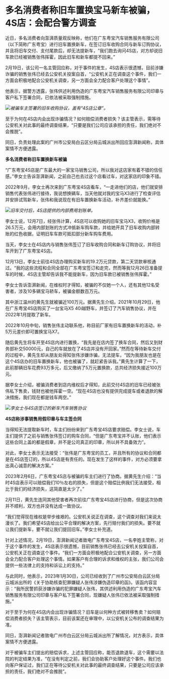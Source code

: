 # 多名消费者称旧车置换宝马新车被骗，4S店：会配合警方调查

近日，多名消费者向澎湃质量观反映称，他们在广东粤宝汽车销售服务有限公司（以下简称广东粤宝）进行旧车置换新车，在签订旧车收购合同与新车订购协议，并且将旧车交付、支付尾款后，却无法提新车，“我们跑去询问4S店，对方却说旧车款已经被销售张伟挥霍，因此旧车和新车都提不回来。”

2月19日，该公司一名主管回应称，对于事件的发生，4S店表示很遗憾，目前涉嫌诈骗的销售张伟已经去公安机关投案自首，“公安机关正在调查这个事件，我们一方面会积极地配合公安机关调查，另一方面会全力配合客户处理这个事情”。

他表示，据警方透露，张伟供述利用伪造的广东粤宝汽车销售服务有限公司印章与客户私下签署合同，已依法被采取强制措施。

![](https://inews.gtimg.com/newsapp_bt/0/15679965000/1000)_被骗车主签署的旧车收购协议，盖有“4S店公章”。_

至于为何在4S店内会出现诈骗情况？如何赔偿消费者损失？该主管表示，需等待公安机关对此事的最终调查结果，“只要是我们公司应该承担的责任，我们绝对不会推脱”。

同日，负责处理此案的广州市公安局白云区分局云城派出所回应澎湃新闻称，具体案情不方便透露。

**多名消费者称旧车置换新车被骗**

“广东粤宝4S店是广东最大的一家宝马销售公司，所以我对这店家有着不错的信任感。”李女士告诉澎湃新闻，之前自己也去过这个店看过车，对这家店的印象不错。

2022年9月，李女士再次来到广东粤宝4S店看车，“一走进他们的店，他们就安排销售代表张伟进行接待，我说想换辆车，当天他就对我的宝马X3进行了检查评估并安排试驾新车，张伟和我说现在有旧车置换新车活动，补齐差价就能换。”

![](https://inews.gtimg.com/newsapp_bt/0/15679965013/1000)_旧车交付后，4S店提供的内部费用划账单。_

李女士说，12月7日，经张伟计算，4S店可以收购她的旧车宝马X3，收购价格是26.5万元，会用内部划账的方式冲抵新车购车款，并给她开具了旧车收购内部转账的红色收据，证明旧车车款可抵扣部分新车购车费用。

当天，李女士在4S店内与销售张伟签订了旧车收购合同和新车订购协议，并将旧车开到了广东粤宝4S店。

12月13日，李女士前往4S店办理购买新车的19.2万元贷款，第二天贷款审核通过。“我的这些流程和合同全部在广东粤宝签订和走完，然而等我12月26日准备提车的时候，4S店主管却告诉我不能提新车，因为旧车款已被销售张伟挥霍。”

李女士告诉澎湃新闻，在维权时才得知，被骗的不仅她一个人，还有其他12名受害者，涉及10多辆宝马轿车，被骗金额数百万元。

其中浙江温州的黄先生就被骗近100万元。据黄先生介绍，2021年10月29日，他在广东粤宝4S店购买了一台宝马X5
40i越野车，并签订了汽车销售协议，并在2022年1月提取了新车。

2022年10月中旬，销售张伟主动联系他，称目前厂家有旧车置换新车的活动，补5万元差价即可置换宝马X7。

随后黄先生将车开至4S店内进行置换，“我先是在店内签了换车合同，然后又到财务部补交50000元，自己的车就放在了4S店并没有开回家。”然而在等待新车交付的过程中，黄先生却从朋友处得知张伟涉嫌诈骗，无法提车，“因为我朋友也是在这个4S店办的旧车置换新车，他也被骗了，就赶紧告诉我。”黄先生计算了一下，此前那辆旧车花费93万多元，后又缴纳了5万元置换款，总共经济损失接近100万元。

据李女士介绍，被骗消费者到店内维权后才得知，此前交付4S店的旧车已经被张伟私下售卖，钱财也被他挥霍一空。“现在4S店也没有提供完成提车或者退款的解决措施，我们现在都是钱车两空。”

![](https://inews.gtimg.com/newsapp_bt/0/15679965025/1000)_李女士与4S店签订的新车汽车销售协议_

**4S店称涉事销售用假印章与车主签合同**

当得知无法提取新车时，车主们纷纷来到广东粤宝4S店要求赔偿。李女士说，车主们提供了之前与销售张伟签订的购车合同，“但是广东粤宝并不认账，他们表示这些合同上盖的都是假章，并不是公司真正的印章，所以并不具备效力”。

对此，李女士表示无法接受：“张伟是广东粤宝的员工，并且所有的协议和合同都是在4S店签订的，所以4S店是有责任的。现在发生了这样的事件，对方必须要拿出真心诚意的解决方案。”

2023年2月6日，广东粤宝4S店与被骗的车主们进行了协商。据黄先生介绍：“当时4S店表示可以赔偿我们10％左右的损失，但是这个赔偿比例我们无法接受，相比于我们的经济损失，这简直是太少了。”

2月11日，黄先生连同其他受害者再次前往广东粤宝4S店进行协商，但是这次协商并不顺利，双方也并没有达成一致协议。

“我们觉得现在维权是举步维艰的。公安机关说正在调查，这个调查对我们来说太漫长了。我们希望4S店给出公平合理的解决方案，先行赔付我们的损失。要不就让我们提新车，要不就让我们提回旧车。”李女士补充道。

针对上述情况，2月19日，澎湃新闻记者致电广东粤宝4S店，一名李姓主管称，对于这个事件的发生，4S店表示很遗憾，目前销售张伟已经去公安机关投案自首，公安机关正在调查这个事件。“我们一方面会积极地配合公安机关调查，另一方面会全力配合客户处理这个事情。如果客户有合理的诉求和维权的主张，我们公司会提供一些法律上的支持和诉讼上的支持。”

与此同时，他表示，2023年1月30日，公司已经收到了广州市公安局白云区分局云城派出所的《关于协助核查犯罪嫌疑人张伟涉嫌伪造印章的函》。该函内容显示：“我所民警抓获涉嫌诈骗的犯罪嫌疑人张伟，其供述利用伪造的广东粤宝汽车销售服务有限公司印章与客户私下签署合同，现嫌疑人张伟已依法被采取强制措施。”

对于至于为何在4S店内会出现诈骗情况？旧车是以何种方式被转移售卖？如何赔偿消费者损失？该主管表示，目前该案还在审理中，以公安机关公布的调查结果为准。

同日，澎湃新闻记者致电广州市白云区分局云城派出所了解情况，对方表示，具体案情不方便透露。

对于被骗车主们提出的赔偿诉求，上述主管回应称，能否退款退车，这个需要以法院的判定结果为准，“在没有判定之前，我们会协助客户处理好这个事件。我们也向客户保证过，我们正在等待公安机关对此事的最终调查结果，只要是公司应该承担的责任，我们绝对不会推脱”。

